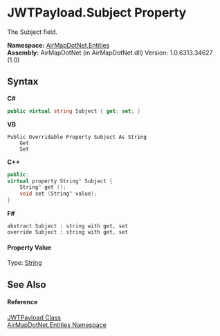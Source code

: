 # JWTPayload.Subject Property 
 

The Subject field.

**Namespace:**&nbsp;<a href="98571a09-2783-53ee-6a50-029c1c8ea39b">AirMapDotNet.Entities</a><br />**Assembly:**&nbsp;AirMapDotNet (in AirMapDotNet.dll) Version: 1.0.6313.34627 (1.0)

## Syntax

**C#**<br />
``` C#
public virtual string Subject { get; set; }
```

**VB**<br />
``` VB
Public Overridable Property Subject As String
	Get
	Set
```

**C++**<br />
``` C++
public:
virtual property String^ Subject {
	String^ get ();
	void set (String^ value);
}
```

**F#**<br />
``` F#
abstract Subject : string with get, set
override Subject : string with get, set
```


#### Property Value
Type: <a href="http://msdn2.microsoft.com/en-us/library/s1wwdcbf" target="_blank">String</a>

## See Also


#### Reference
<a href="d5a51b98-10c1-0d97-1238-a7f76d093cec">JWTPayload Class</a><br /><a href="98571a09-2783-53ee-6a50-029c1c8ea39b">AirMapDotNet.Entities Namespace</a><br />